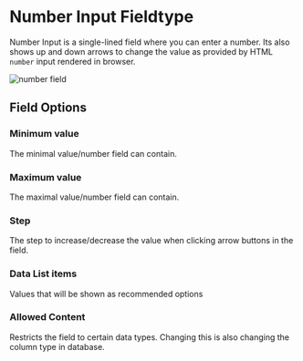 <!--
    This source file is part of the open source project
    ExpressionEngine User Guide (https://github.com/ExpressionEngine/ExpressionEngine-User-Guide)

    @link      https://expressionengine.com/
    @copyright Copyright (c) 2003-2020, Packet Tide, LLC (https://packettide.com)
    @license   https://expressionengine.com/license Licensed under Apache License, Version 2.0
-->

# Number Input Fieldtype

Number Input is a single-lined field where you can enter a number. Its also shows up and down arrows to change the value as provided by HTML `number` input rendered in browser.

![number field](_images/field_number.png)

## Field Options

### Minimum value

The minimal value/number field can contain.

### Maximum value

The maximal value/number field can contain.

### Step

The step to increase/decrease the value when clicking arrow buttons in the field.

### Data List items

Values that will be shown as recommended options

### Allowed Content

Restricts the field to certain data types. Changing this is also changing the column type in database.
